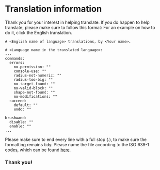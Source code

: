 # Translation information

Thank you for your interest in helping translate. If you do happen to help translate, please make sure to follow this format:
For an example on how to do it, click the English translation.
````
# <English name of language> translations, by <Your name>.

# <Language name in the translated language>:
---
commands:
  errors:
    no-permission: ""
    console-use: ""
    radius-not-numeric: ""
    radius-too-big: ""
    no-target-found: ""
    no-valid-block: ""
    shape-not-found: ""
    no-modifications: ""
  succeed:
    default: ""
    undo: ""

brushwand:
  disable: ""
  enable: ""
...
````
Please make sure to end every line with a full stop (.), to make sure the formatting remains tidy.
Please name the file according to the ISO 639-1 codes, which can be found [here](https://en.wikipedia.org/wiki/List_of_ISO_639-1_codes).
### Thank you!
